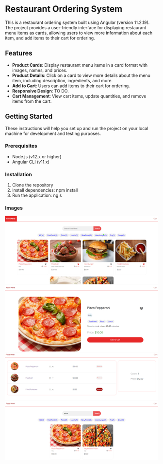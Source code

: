 # Restaurant Ordering System

This is a restaurant ordering system built using Angular (version 11.2.19). The project provides a user-friendly interface for displaying restaurant menu items as cards, allowing users to view more information about each item, and add items to their cart for ordering.

## Features

- **Product Cards**: Display restaurant menu items in a card format with images, names, and prices.
- **Product Details**: Click on a card to view more details about the menu item, including description, ingredients, and more.
- **Add to Cart**: Users can add items to their cart for ordering.
- **Responsive Design**: TO DO.
- **Cart Management**: View cart items, update quantities, and remove items from the cart.

## Getting Started

These instructions will help you set up and run the project on your local machine for development and testing purposes.

### Prerequisites

- Node.js (v12.x or higher)
- Angular CLI (v11.x)

### Installation

1. Clone the repository
2. Install dependencies: npm install
3. Run the application: ng s

   
### Images

<img src="src/assets/readmeImages/page1.png">
<img src="src/assets/readmeImages/page2.png">
<img src="src/assets/readmeImages/page3.png">
<img src="src/assets/readmeImages/page4.png">

